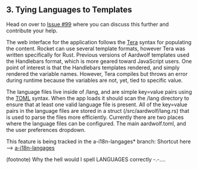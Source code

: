 ## 3.  Tying Languages to Templates

Head on over to [Issue #99](https://github.com/BanjoFox/aardwolf/issues/99) where you can discuss this further and contribute your help.

The web interface for the application follows the [Tera](https://github.com/Keats/tera) syntax for populating the content.  Rocket can use several template formats, however Tera was written specifically for Rust.  Previous versions of Aardwolf templates used the Handlebars format, which is more geared toward JavaScript users.  One point of interest is that the Handlebars templates rendered, and simply rendered the variable names.  However, Tera compiles but throws an error during runtime because the variables are not, yet, tied to specific value.

The language files live inside of /lang, and are simple key=value pairs using the [TOML](https://github.com/toml-lang/toml) syntax.  When the app loads it should scan the /lang directory to ensure that at least one valid language file is present.  All of the key=value pairs in the language files are stored in a struct (/src/aardwolf/lang.rs) that is used to parse the files more efficiently.  Currently there are two places where the language files can be configured.  The main aardwolf.toml, and the user preferences dropdown.

This feature is being tracked in the a-i18n-langages* branch: Shortcut here --> [a-i18n-langages](https://github.com/BanjoFox/aardwolf/tree/a-i18n-langages)

(footnote) Why the hell would I spell LANGUAGES correctly -.-.... 
